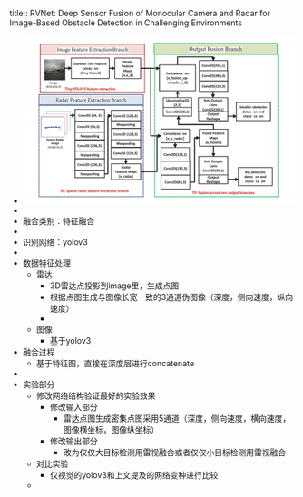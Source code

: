title:: RVNet: Deep Sensor Fusion of Monocular Camera and Radar for Image-Based Obstacle Detection in Challenging Environments

- ![image.png](../assets/image_1653536952857_0.png)
-
- 融合类别：特征融合
-
- 识别网络：yolov3
-
- 数据特征处理
	- 雷达
		- 3D雷达点投影到image里，生成点图
		- 根据点图生成与图像长宽一致的3通道伪图像（深度，侧向速度，纵向速度）
		-
	- 图像
		- 基于yolov3
- 融合过程
	- 基于特征图，直接在深度层进行concatenate
-
- 实验部分
	- 修改网络结构验证最好的实验效果
		- 修改输入部分
			- 雷达点图生成密集点图采用5通道（深度，侧向速度，横向速度，图像横坐标，图像纵坐标）
		- 修改输出部分
			- 改为仅仅大目标检测用雷视融合或者仅仅小目标检测用雷视融合
	- 对比实验
		- 仅视觉的yolov3和上文提及的网络变种进行比较
	-